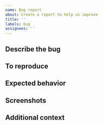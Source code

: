 ```yaml
---
name: Bug report
about: Create a report to help us improve
title: ''
labels: bug
assignees: ''
---
```


<!--
Feel free to ignore this template and post something different! These are just guidelines to help you write a easily understandable bug report.
-->

## Describe the bug
<!--
A clear and concise description of what the bug is.
-->

## To reproduce
<!--
Steps to reproduce the behavior:
1. Go to '...'
2. Click on '....'
3. Scroll down to '....'
4. See error
-->

## Expected behavior
<!--
A clear and concise description of what you expected to happen.
-->

## Screenshots
<!--
If applicable, add screenshots to help explain your problem.
You can paste screenshots here and GitHub will convert them to Markdown for you.
-->

## Additional context
<!--
Add any other context about the problem here.
-->
